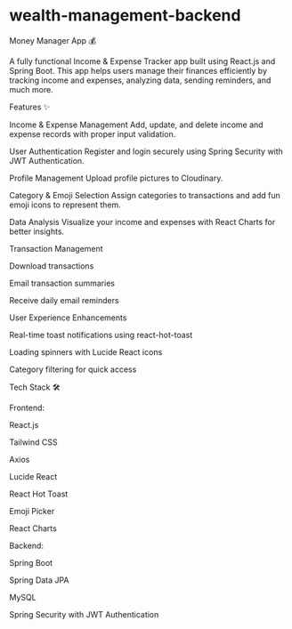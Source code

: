 
# wealth-management-backend


Money Manager App 💰

A fully functional Income & Expense Tracker app built using React.js and Spring Boot. This app helps users manage their finances efficiently by tracking income and expenses, analyzing data, sending reminders, and much more.

Features ✨

Income & Expense Management
Add, update, and delete income and expense records with proper input validation.

User Authentication
Register and login securely using Spring Security with JWT Authentication.

Profile Management
Upload profile pictures to Cloudinary.

Category & Emoji Selection
Assign categories to transactions and add fun emoji icons to represent them.

Data Analysis
Visualize your income and expenses with React Charts for better insights.

Transaction Management

Download transactions

Email transaction summaries

Receive daily email reminders

User Experience Enhancements

Real-time toast notifications using react-hot-toast

Loading spinners with Lucide React icons

Category filtering for quick access

Tech Stack 🛠️

Frontend:

React.js

Tailwind CSS

Axios

Lucide React

React Hot Toast

Emoji Picker

React Charts

Backend:

Spring Boot

Spring Data JPA

MySQL

Spring Security with JWT Authentication

